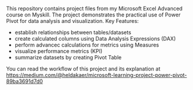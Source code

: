 This repository contains project files from my Microsoft Excel Advanced course on Myskill. The project demonstrates the practical use of Power Pivot for data analysis and visualization. Key Features:
- establish relationships between tables/datasets
- create calculated columns using Data Analysis Expressions (DAX)
- perform advancec calculations for metrics using Measures
- visualize performance metrics (KPI)
- summarize datasets by creating Pivot Table
  
You can read the workflow of this project and its explanation at https://medium.com/@heldakaer/microsoft-learning-project-power-pivot-89ba3691d7d0
